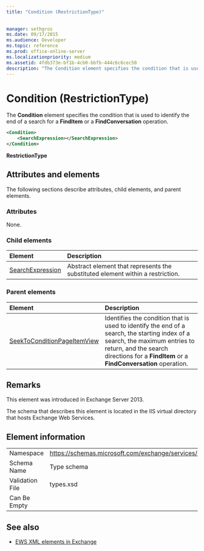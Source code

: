 ```yaml
---
title: "Condition (RestrictionType)"
 
 
manager: sethgros
ms.date: 09/17/2015
ms.audience: Developer
ms.topic: reference
ms.prod: office-online-server
ms.localizationpriority: medium
ms.assetid: 4fdb373e-bf1b-4cb0-bbfb-444c6c6cec50
description: "The Condition element specifies the condition that is used to identify the end of a search for a FindItem or a FindConversation operation."
---
```


# Condition (RestrictionType)

The **Condition** element specifies the condition that is used to identify the end of a search for a **FindItem** or a **FindConversation** operation. 
  
```XML
<Condition>
    <SearchExpression></SearchExpression>
</Condition>
```

 **RestrictionType**
## Attributes and elements

The following sections describe attributes, child elements, and parent elements.
  
### Attributes

None.
  
### Child elements

|**Element**|**Description**|
|:-----|:-----|
|[SearchExpression](searchexpression.md) <br/> |Abstract element that represents the substituted element within a restriction.  <br/> |
   
### Parent elements

|**Element**|**Description**|
|:-----|:-----|
|[SeekToConditionPageItemView](seektoconditionpageitemview.md) <br/> |Identifies the condition that is used to identify the end of a search, the starting index of a search, the maximum entries to return, and the search directions for a **FindItem** or a **FindConversation** operation.  <br/> |
   
## Remarks

This element was introduced in Exchange Server 2013.
  
The schema that describes this element is located in the IIS virtual directory that hosts Exchange Web Services.
  
## Element information

|||
|:-----|:-----|
|Namespace  <br/> |https://schemas.microsoft.com/exchange/services/2006/types  <br/> |
|Schema Name  <br/> |Type schema  <br/> |
|Validation File  <br/> |types.xsd  <br/> |
|Can Be Empty  <br/> ||
   
## See also



- [EWS XML elements in Exchange](ews-xml-elements-in-exchange.md)

